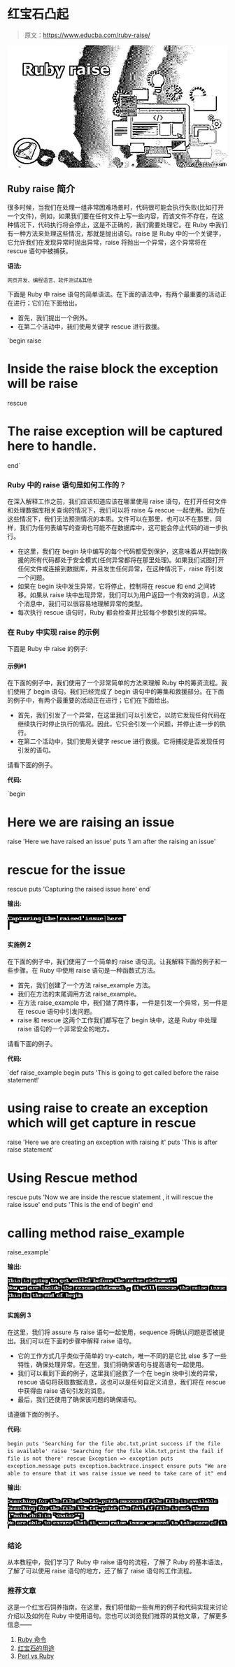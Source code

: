 # 红宝石凸起

> 原文：<https://www.educba.com/ruby-raise/>

![Ruby raise](img/9116ff6162906bc1a60a7d142757a62b.png)



## Ruby raise 简介

很多时候，当我们在处理一组非常困难场景时，代码很可能会执行失败(比如打开一个文件)，例如，如果我们要在任何文件上写一些内容，而该文件不存在，在这种情况下，代码执行将会停止，这是不正确的，我们需要处理它。在 Ruby 中我们有一种方法来处理这些情况，那就是抛出语句。raise 是 Ruby 中的一个关键字，它允许我们在发现异常时抛出异常，raise 将抛出一个异常，这个异常将在 rescue 语句中被捕获。

**语法:**

<small>网页开发、编程语言、软件测试&其他</small>

下面是 Ruby 中 raise 语句的简单语法。在下面的语法中，有两个最重要的活动正在进行；它们在下面给出。

*   首先，我们提出一个例外。
*   在第二个活动中，我们使用关键字 rescue 进行救援。

`begin
raise
# Inside the raise block the exception will be raise
rescue
# The raise exception will be captured here to handle.
end`

### Ruby 中的 raise 语句是如何工作的？

在深入解释工作之前，我们应该知道应该在哪里使用 raise 语句，在打开任何文件和处理数据库相关查询的情况下，我们可以将 raise 与 rescue 一起使用。因为在这些情况下，我们无法预测情况的本质。文件可以在那里，也可以不在那里，同样，我们为任何表编写的查询也可能不在数据库中，这可能会停止代码的进一步执行。

*   在这里，我们在 begin 块中编写的每个代码都受到保护，这意味着从开始到救援的所有代码都处于安全模式(任何异常都将在那里处理)。如果我们试图打开任何文件或连接到数据库，并且发生任何异常，在这种情况下，raise 将引发一个问题。
*   如果在 begin 块中发生异常，它将停止，控制将在 rescue 和 end 之间转移。如果从 raise 块中出现异常，我们可以为用户返回一个有效的消息，从这个消息中，我们可以很容易地理解异常的类型。
*   每次执行 rescue 语句时，Ruby 都会检查并比较每个参数引发的异常。

### 在 Ruby 中实现 raise 的示例

下面是 Ruby 中 raise 的例子:

#### 示例#1

在下面的例子中，我们使用了一个非常简单的方法来理解 Ruby 中的筹资流程。我们使用了 begin 语句。我们已经完成了 begin 语句中的筹集和救援部分。在下面的例子中，有两个最重要的活动正在进行；它们在下面给出。

*   首先，我们引发了一个异常，在这里我们可以引发它，以防它发现任何代码在继续执行时停止执行的情况。因此，它只会引发一个问题，并停止进一步的执行。
*   在第二个活动中，我们使用关键字 rescue 进行救援。它将捕捉是否发现任何引发的语句。

请看下面的例子。

**代码:**

`begin
# Here we are raising an issue
raise 'Here we have raised an issue'
puts 'I am after the raising an issue'
# rescue for the issue
rescue
puts 'Capturing the raised issue here'
end`

**输出:**

![Ruby raise Example 1](img/ba8b5b695457ef7d48e766e456280fc8.png)



#### 实施例 2

在下面的例子中，我们使用了一个简单的 raise 语句流。让我解释下面的例子和一些步骤。在 Ruby 中使用 raise 语句是一种函数式方法。

*   首先，我们创建了一个方法 raise_example 方法。
*   我们在方法的末尾调用方法 raise_example。
*   在方法 raise_example 中，我们做了两件事，一件是引发一个异常，另一件是在 rescue 语句中引发问题。
*   raise 和 rescue 这两个工作我们都写在了 begin 块中，这是 Ruby 中处理 raise 语句的一个非常安全的地方。

请看下面的例子。

**代码:**

`def raise_example
begin
puts 'This is going to get called before the raise statement!'
# using raise to create an exception   which will get capture in rescue
raise 'Here we are creating an exception with raising it'
puts 'This is after raise statement'
# Using Rescue method
rescue
puts 'Now we are inside the rescue statement , it will rescue the raise issue'
end
puts 'This is the end of begin'
end
# calling method raise_example
raise_example`

**输出:**

![raisemethod Example 2](img/7556e7be9078aa316768e08d88e56549.png)



#### 实施例 3

在这里，我们将 assure 与 raise 语句一起使用，sequence 将确认问题是否被提出。我们可以在下面的步骤中解释 raise 语句。

*   它的工作方式几乎类似于简单的 try-catch，唯一不同的是它比 else 多了一些特性，确保处理异常。在这里，我们将确保语句与提高语句一起使用。
*   我们可以看到下面的例子，这里我们拯救了一个在 begin 块中引发的异常，rescue 语句将获取数据消息，这也可以是任何自定义消息，我们将在 rescue 中获得由 raise 语句引发的消息。
*   最后，我们还使用了确保该问题的确保语句。

请遵循下面的例子。

**代码:**

`begin
puts 'Searching for the file abc.txt,print success if the file is available'
raise 'Searching for the file klm.txt,print the fail if file is not there'
rescue Exception => exception
puts exception.message
puts exception.backtrace.inspect
ensure
puts "We are able to ensure that it was raise issue we need to take care of it"
end`

**输出:**

![Ruby raise Example 3](img/0decca6eadf9407d45228536a27de2ad.png)



### 结论

从本教程中，我们学习了 Ruby 中 raise 语句的流程，了解了 Ruby 的基本语法，了解了可以使用 raise 语句的地方，还了解了 raise 语句的工作流程。

### 推荐文章

这是一个红宝石饲养指南。在这里，我们将借助一些有用的例子和代码实现来讨论介绍以及如何在 Ruby 中使用语句。您也可以浏览我们推荐的其他文章，了解更多信息——

1.  [Ruby 命令](https://www.educba.com/ruby-commands/)
2.  [红宝石的用途](https://www.educba.com/uses-of-ruby/)
3.  [Perl vs Ruby](https://www.educba.com/perl-vs-ruby/)





